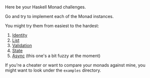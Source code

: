 Here be your Haskell Monad challenges.

Go and try to implement each of the Monad instances.

You might try them from easiest to the hardest:

1. [Identity](Identity)
2. [List](List)
3. [Validation](Validation)
4. [State](State)
5. [Async](Async) (this one's a bit fuzzy at the moment)

If you're a cheater or want to compare your monads against mine, 
you might want to look under the `examples` directory.
